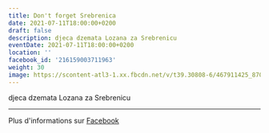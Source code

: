 ```yaml
---
title: Don't forget Srebrenica
date: 2021-07-11T18:00:00+0200
draft: false
description: djeca dzemata Lozana za Srebrenicu
eventDate: 2021-07-11T18:00:00+0200
location: ''
facebook_id: '216159003711963'
weight: 30
image: https://scontent-atl3-1.xx.fbcdn.net/v/t39.30808-6/467911425_8702124949883247_8451066247417132989_n.jpg?_nc_cat=103&ccb=1-7&_nc_sid=9e60e4&_nc_ohc=PW226lIumscQ7kNvwHWhV-k&_nc_oc=Adln2M7Z85clnZbrNXL1n4m49YnOV6C1VSpELvWBa1wYlKpKVkp1SEoIJjTm7mZ5MtQ&_nc_zt=23&_nc_ht=scontent-atl3-1.xx&edm=ABTKTjYEAAAA&_nc_gid=G5joiadfa6-5KOQ2gsNBYw&oh=00_AfbwhpSdywyx06Y2HrJMOnPlFgNPWWaFjcrx1zAkWc927w&oe=68DFE459
---
```


djeca dzemata Lozana za Srebrenicu

---

Plus d'informations sur [Facebook](https://facebook.com/events/216159003711963)